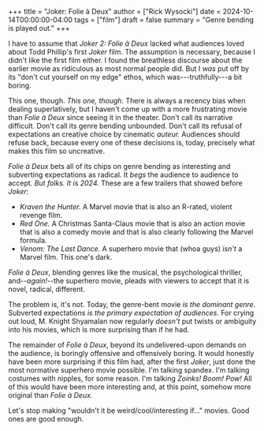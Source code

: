 +++
title = "Joker: Folie à Deux"
author = ["Rick Wysocki"]
date = 2024-10-14T00:00:00-04:00
tags = ["film"]
draft = false
summary = "Genre bending is played out."
+++

I have to assume that _Joker 2: Folie à Deux_ lacked what audiences
loved about Todd Phillip's first _Joker_ film. The assumption is
necessary, because I didn't like the first film either. I found the
breathless discourse about the earlier movie as ridiculous as most
normal people did. But I _was_ put off by its "don't cut yourself on my
edge" ethos, which was---truthfully---a bit boring.

This one, though. _This one, though._ There is always a recency bias
when dealing superlatively, but I haven't come up with a more
frustrating movie than _Folie à Deux_ since seeing it in the theater.
Don't call its narrative difficult. Don't call its genre bending
unbounded. Don't call its refusal of expectations an creative choice by
cinematic _auteur._ Audiences should refuse back, because every one of
these decisions is, today, precisely what makes this film so uncreative.

_Folie à Deux_ bets all of its chips on genre bending as interesting and
subverting expectations as radical. It _begs_ the audience to audience
to accept. _But folks. It is 2024._ These are a few trailers that showed
before _Joker_:

-   _Kraven the Hunter._ A Marvel movie that is also an R-rated, violent
    revenge film.
-   _Red One._ A Christmas Santa-Claus movie that is also an action movie
    that is also a comedy movie and that is also clearly following the
    Marvel formula.
-   _Venom:_ _The Last Dance._ A superhero movie that (whoa guys) _isn't_
    a Marvel film. This one's dark.

_Folie à Deux_, blending genres like the musical, the psychological
thriller, and--_again!_--the superhero movie, pleads with viewers to
accept that it is novel, radical, different.

The problem is, it's not. Today, the genre-bent movie _is the dominant
genre_. Subverted expectations _is the primary expectation of
audiences._ For crying out loud, M. Knight Shyamalan now regularly
_doesn't_ put twists or ambiguity into his movies, which is more
surprising than if he had.

The remainder of _Folie à Deux_, beyond its undelivered-upon demands on
the audience, is boringly offensive and offensively boring. It would
honestly have been more surprising if this film had, after the first
_Joker_, just done the most normative superhero movie possible. I'm
talking spandex. I'm talking costumes with nipples, for some reason. I'm
talking _Zoinks! Boom! Pow!_ All of this would have been more
interesting and, at this point, somehow more original than _Folie à
Deux._

Let's stop making "wouldn't it be weird/cool/interesting if..." movies.
Good ones are good enough.

